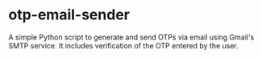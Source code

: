 # otp-email-sender
A simple Python script to generate and send OTPs via email using Gmail's SMTP service. It includes verification of the OTP entered by the user.
